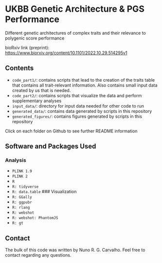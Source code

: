 # UKBB Genetic Architecture & PGS Performance

Different genetic architectures of complex traits and their relevance to polygenic score performance

bioRxiv link (preprint): <https://www.biorxiv.org/content/10.1101/2022.10.29.514295v1>

## Contents

-   `code_part1/`: contains scripts that lead to the creation of the traits table that contains all trait-relevant information. Also contains small input data created by us that is needed.
-   `code_part2/`: contains scripts that visualize the data and perform supplementary analyses
-   `input_data/`: directory for input data needed for other code to run
-   `generated_data/`: contains data generated by scripts in this repository
-   `generated_figures/`: contains figures generated by scripts in this repository

Click on each folder on Github to see further README information

## Software and Packages Used

### Analysis

-   `PLINK 1.9`
-   `PLINK 2`
-   `R`
-   `R: tidyverse`
-   `R: data.table` \### Visualization
-   `R: GGally`
-   `R: ggpubr`
-   `R: rlang`
-   `R: webshot`
-   `R: webshot: PhantomJS`
-   `R: gt`

## Contact

The bulk of this code was written by Nuno R. G. Carvalho. Feel free to contact regarding any questions.
